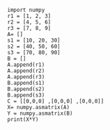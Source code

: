 `import numpy`  
`r1 = [1, 2, 3]`  
`r2 = [4, 5, 6]`  
`r3 = [7, 8, 9]`  
`A= []`  
`s1 = [10, 20, 30]`  
`s2 = [40, 50, 60]`  
`s3 = [70, 80, 90]`  
`B = []`  
`A.append(r1)`  
`A.append(r2)`  
`A.append(r3)`  
`B.append(s1)`  
`B.append(s2)`  
`B.append(s3)`  
`C = [[0,0,0] ,[0,0,0] ,[0,0,0]]`  
`X= numpy.asmatrix(A)`  
`Y = numpy.asmatrix(B)`  
`print(X*Y)`